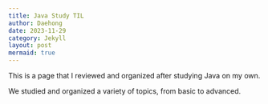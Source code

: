 ```yaml
---
title: Java Study TIL
author: Daehong
date: 2023-11-29
category: Jekyll
layout: post
mermaid: true
---
```


This is a page that I reviewed and organized after studying Java on my own.

We studied and organized a variety of topics, from basic to advanced.

